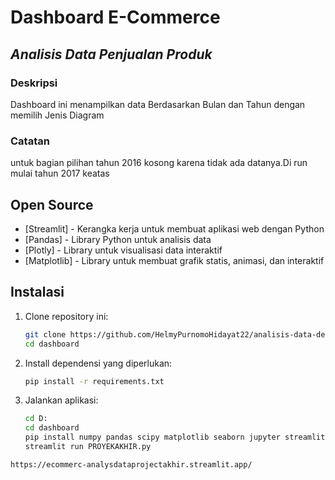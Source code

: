 # Dashboard E-Commerce
## _Analisis Data Penjualan Produk_

### Deskripsi
Dashboard ini menampilkan  data  Berdasarkan Bulan dan Tahun dengan memilih  Jenis Diagram

### Catatan
untuk bagian pilihan tahun 2016 kosong karena tidak ada datanya.Di run mulai tahun 2017 keatas 

## Open Source

- [Streamlit] - Kerangka kerja untuk membuat aplikasi web dengan Python
- [Pandas] - Library Python untuk analisis data
- [Plotly] - Library untuk visualisasi data interaktif
- [Matplotlib] - Library untuk membuat grafik statis, animasi, dan interaktif

## Instalasi

1. Clone repository ini:

    ```sh
    git clone https://github.com/HelmyPurnomoHidayat22/analisis-data-dengan-python.git
    cd dashboard
    ```

2. Install dependensi yang diperlukan:

    ```sh
    pip install -r requirements.txt
    ```

3. Jalankan aplikasi:

    ```sh
    cd D:
    cd dashboard
    pip install numpy pandas scipy matplotlib seaborn jupyter streamlit babel
   streamlit run PROYEKAKHIR.py
```  #Dibawah ini link deploy streamlit
https://ecommerc-analysdataprojectakhir.streamlit.app/
